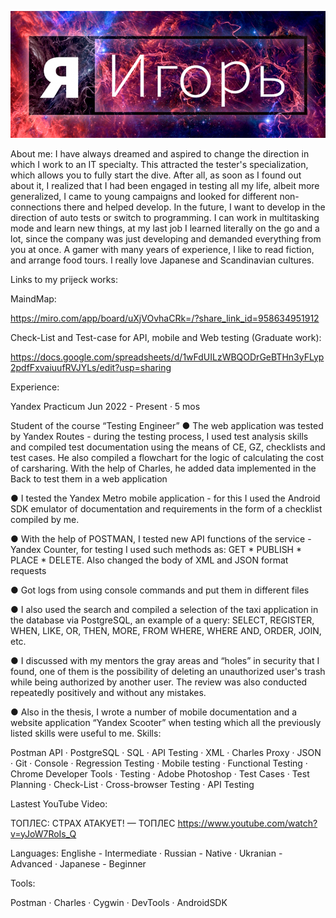 [![Header](https://github.com/Igor-Zest/Igor-Zest/blob/main/Assets/Header.png)](https://hh.ru/resume/523edd5bff096e99760039ed1f6f706c506d67)

About me: I have always dreamed and aspired to change the direction in which I work to an IT specialty.
This attracted the tester's specialization, which allows you to fully start the dive. After all, as soon as I found out about it, I realized that I had been engaged in testing all my life, albeit more generalized, 
I came to young campaigns and looked for different non-connections there and helped develop.
In the future, I want to develop in the direction of auto tests or switch to programming. 
I can work in multitasking mode and learn new things, at my last job I learned literally on the go and a lot, since the company was just developing and demanded everything from you at once.
A gamer with many years of experience, I like to read fiction, and arrange food tours.
I really love Japanese and Scandinavian cultures.




Links to my prijeck works:

MaindMap:

 https://miro.com/app/board/uXjVOvhaCRk=/?share_link_id=958634951912



Check-List and Test-case for API, mobile and Web testing (Graduate work):
 
 https://docs.google.com/spreadsheets/d/1wFdUILzWBQODrGeBTHn3yFLyp2pdfFxvaiuufRVJYLs/edit?usp=sharing



Experience: 

Yandex Practicum
Jun 2022 - Present · 5 mos

Student of the course “Testing Engineer”
● The web application was tested by Yandex Routes - during the testing process, I used test analysis skills and compiled test documentation using the means of CE, GZ, checklists and test cases. He also compiled a flowchart for the logic of calculating the cost of carsharing. With the help of Charles, he added data implemented in the Back to test them in a web application

● I tested the Yandex Metro mobile application - for this I used the Android SDK emulator of documentation and requirements in the form of a checklist compiled by me.

● With the help of POSTMAN, I tested new API functions of the service - Yandex Counter, for testing I used such methods as: GET * PUBLISH * PLACE * DELETE. Also changed the body of XML and JSON format requests

● Got logs from using console commands and put them in different files

● I also used the search and compiled a selection of the taxi application in the database via PostgreSQL, an example of a query: SELECT, REGISTER, WHEN, LIKE, OR, THEN, MORE, FROM WHERE, WHERE AND, ORDER, JOIN, etc.

● I discussed with my mentors the gray areas and “holes” in security that I found, one of them is the possibility of deleting an unauthorized user's trash while being authorized by another user. The review was also conducted repeatedly positively and without any mistakes.

● Also in the thesis, I wrote a number of mobile documentation and a website application “Yandex Scooter” when testing which all the previously listed skills were useful to me.
Skills:

 Postman API · PostgreSQL · SQL · API Testing · XML · Charles Proxy · JSON · Git · Console · Regression Testing · Mobile testing
· Functional Testing · Chrome Developer Tools · Testing · Adobe Photoshop · Test Cases · Test Planning · Check-List · Cross-browser Testing · API Testing


Lastest YouTube Video: 

ТОПЛЕС: СТРАХ АТАКУЕТ! — ТОПЛЕС
https://www.youtube.com/watch?v=yJoW7RoIs_Q



Languages: Englishe - Intermediate · Russian - Native · Ukranian - Advanced · Japanese - Beginner


Tools:

 Postman · Charles · Cygwin · DevTools · AndroidSDK













